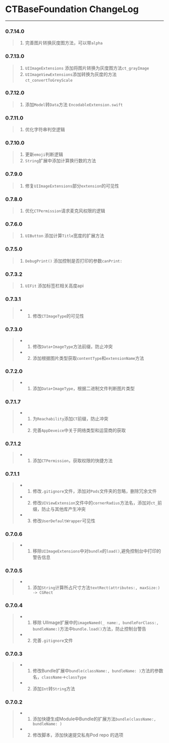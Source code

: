 # CTBaseFoundation ChangeLog
----

### 0.7.14.0
> 1. 完善图片转换灰度图方法，可以带`alpha`


### 0.7.13.0
> 1. `UIImageExtensions` 添加将图片转换为灰度图方法`ct_grayImage`
> 2. `UIImageViewExtensions`添加转换为灰度的方法`ct_convertToGreyScale`

### 0.7.12.0
> 1. 添加`Model`转`Data`方法 `EncodableExtension.swift`

### 0.7.11.0
> 1. 优化字符串判空逻辑

### 0.7.10.0
> 1. 更新`emoji`判断逻辑
> 2. `String`扩展中添加计算换行数的方法

### 0.7.9.0
> 1. 修复`UIImageExtensions`部分`extension`的可见性

### 0.7.8.0
> 1. 优化`CTPermission`请求麦克风权限的逻辑

### 0.7.6.0
> 1.  `UIButton` 添加计算`Title`宽度的扩展方法

### 0.7.5.0
> 1. `DebugPrint()` 添加控制是否打印的参数`canPrint:`

### 0.7.3.2
> 1. `UIFit` 添加标签栏相关高度api

### 0.7.3.1
>* 1. 修改`CTImageType`的可见性

### 0.7.3.0
>* 1. 修改`Data+ImageType`方法前缀，防止冲突
>* 2. 添加根据图片类型获取`contentType`和`extensionName`方法

### 0.7.2.0
>* 1. 添加`Data+ImageType`，根据二进制文件判断图片类型

### 0.7.1.7
>* 1. 为`Reachability`添加`CT`前缀，防止冲突
>* 2. 完善`AppDeveice`中关于网络类型和运营商的获取

### 0.7.1.2
>* 1. 添加`CTPermission`，获取权限的快捷方法

### 0.7.1.1
>* 1. 修改`.gitignore`文件，添加对`Pods`文件夹的忽略，删除冗余文件
>* 2. 修改`UIViewExtension`文件中的`cornerRadius`方法名，添加对`ct_`前缀，防止与其他库产生冲突
>* 3. 修改`UserDefaultWrapper`可见性

### 0.7.0.6
>* 1. 移除`UIImageExtensions`中对`bundle`的`load()`,避免控制台中打印的警告信息

### 0.7.0.5
>* 1. 添加`String`计算所占尺寸方法`textRect(attributes:, maxSize:) -> CGRect`

### 0.7.0.4
>* 1. 移除 UIImage扩展中的`imageNamed(_ name:, bundleForClass:, bundleName:)`方法中`bundle.load()`方法，防止控制台警告
>* 2. 完善`.gitignore`文件

### 0.7.0.3
>* 1. 修改Bundle扩展中`bundle(className:, bundleName: )`方法的参数名，`className`->`classType`
>* 2. 添加`Int`转`String`方法

### 0.7.0.2
>* 1. 添加快捷生成Module中Bundle的扩展方法`bundle(className:, bundleName: )`
>* 2. 修改脚本，添加快速提交私有Pod repo 的选项
